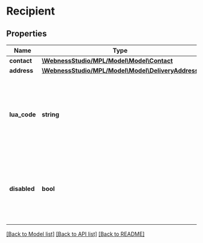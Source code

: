# Recipient

## Properties
Name | Type | Description | Notes
------------ | ------------- | ------------- | -------------
**contact** | [**\WebnessStudio/MPL/Model\Model\Contact**](Contact.md) |  | 
**address** | [**\WebnessStudio/MPL/Model\Model\DeliveryAddress**](DeliveryAddress.md) |  | 
**lua_code** | **string** | A címzett (Lakossági Ügyfél Azonosítója) LÜA a postánál.   /   The recipient’s Retail Customer ID (Hungarian abbreviation: ‘LÜA’) with Magyar Posta. | [optional] 
**disabled** | **bool** | Fogyatékkal élők esetén kell megadni csomagautomatára való kézbesítéskor.   /   To be provided for disabled people when delivering to a parcel terminal. | [optional] 

[[Back to Model list]](../../README.md#documentation-for-models) [[Back to API list]](../../README.md#documentation-for-api-endpoints) [[Back to README]](../../README.md)

